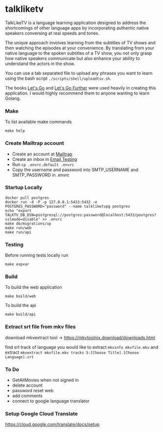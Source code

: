 # talkliketv

TalkLikeTV is a language learning application designed to address the shortcomings of other language apps by incorporating authentic native speakers conversing at real speeds and tones.

The unique approach involves learning from the subtitles of TV shows and then watching the episodes at your convenience. By translating from your native language to the spoken subtitles of a TV show, you not only grasp how native speakers communicate but also enhance your ability to understand the actors in the show.

You can use a tab separated file to upload any phrases you want to learn using the bash script `./scripts/shell/uploadtsv.sh`. 

The books [Let's Go](https://lets-go.alexedwards.net/) and [Let's Go Further](https://lets-go-further.alexedwards.net/) were used heavily in creating this application. I would highly recommend them to anyone wanting to learn Golang.

### Make

To list available make commands

`make help`

### Create Mailtrap account

- Create an account at [Mailtrap](https://mailtrap.io/)
- Create an inbox in [Email Testing](https://mailtrap.io/inboxes)
- Run `cp .envrc.default .envrc`
- Copy the username and password into SMTP_USERNAME and SMTP_PASSWORD in .envrc

### Startup Locally

```
docker pull postgres
docker run -d -P -p 127.0.0.1:5433:5432 -e POSTGRES_PASSWORD="password" --name talkliketvpg postgres
echo "export TALKTV_DB_DSN=postgresql://postgres:password@localhost:5433/postgres?sslmode=disable" >> .envrc
make db/migrations/up
make run/web
make run/api
```

### Testing

Before running tests locally run 
```
make expvar
```

### Build

To build the web application
```
make build/web
```

To build the api
```
make build/api
```

### Extract srt file from mkv files

download mkvextract tool -> https://mkvtoolnix.download/downloads.html

find srt track of language you would like to extract 
`mkvinfo mkvfile.mkv`
and extract
`mkvextract mkvfile.mkv tracks 5:[Choose Title].[Choose Language].srt`

### To Do

- GetAllMovies when not signed in
- delete account
- password reset web
- add comments
- connect to google language translator

### Setup Google Cloud Translate

https://cloud.google.com/translate/docs/setup
